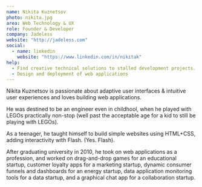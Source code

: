 ```yaml
---
name: Nikita Kuznetsov
photo: nikita.jpg
area: Web Technology & UX
role: Founder & Developer
company: Jadeless
website: "http://jadeless.com"
social:
  - name: linkedin
    website: "https://www.linkedin.com/in/nikitak"
help:
  - Find creative technical solutions to stalled development projects.
  - Design and deployment of web applications
---
```

Nikita Kuznetsov is passionate about adaptive user interfaces & intuitive user experiences and loves building web applications.

He was destined to be an engineer even in childhool, when he played with LEGOs practically non-stop (well past the acceptable age for a kid to still be playing with LEGOs).

As a teenager, he taught himself to build simple websites using HTML+CSS, adding interactivity with Flash. (Yes. Flash).

After graduating university in 2010, he took on web applications as a profession, and worked on drag-and-drop games for an educational startup, customer loyalty apps for a marketing startup, dynamic consumer funnels and dashboards for an energy startup, data application monitoring tools for a data startup, and a graphical chat app for a collaboration startup.
